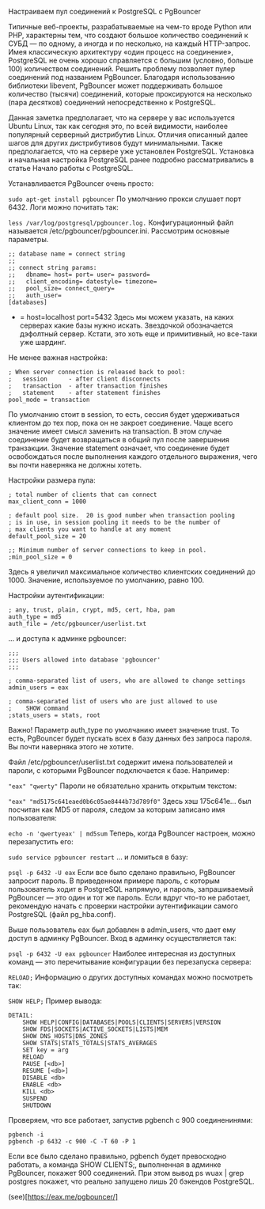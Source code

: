 Настраиваем пул соединений к PostgreSQL с PgBouncer

Типичные веб-проекты, разрабатываемые на чем-то вроде Python или PHP, характерны тем, что создают большое количество соединений к СУБД — по одному, а иногда и по несколько, на каждый HTTP-запрос. Имея классическую архитектуру «один процесс на соединение», PostgreSQL не очень хорошо справляется с большим (условно, больше 100) количеством соединений. Решить проблему позволяет пулер соединений под названием PgBouncer. Благодаря использованию библиотеки libevent, PgBouncer может поддерживать большое количество (тысячи) соединений, которые проксируются на несколько (пара десятков) соединений непосредственно к PostgreSQL.

Данная заметка предполагает, что на сервере у вас используется Ubuntu Linux, так как сегодня это, по всей видимости, наиболее популярный серверный дистрибутив Linux. Отличия описанный далее шагов для других дистрибутивов будут минимальными. Также предполагается, что на сервере уже установлен PostgreSQL. Установка и начальная настройка PostgreSQL ранее подробно рассматривались в статье Начало работы с PostgreSQL.

Устанавливается PgBouncer очень просто:

`sudo apt-get install pgbouncer`
По умолчанию прокси слушает порт 6432. Логи можно почитать так:

`less /var/log/postgresql/pgbouncer.log.`
Конфигурационный файл называется /etc/pgbouncer/pgbouncer.ini. Рассмотрим основные параметры.
```
;; database name = connect string
;;
;; connect string params:
;;   dbname= host= port= user= password=
;;   client_encoding= datestyle= timezone=
;;   pool_size= connect_query=
;;   auth_user=
[databases]
```
* = host=localhost port=5432
Здесь мы можем указать, на каких серверах какие базы нужно искать. Звездочкой обозначается дэфолтный сервер. Кстати, это хоть еще и примитивный, но все-таки уже шардинг.

Не менее важная настройка:
```
; When server connection is released back to pool:
;   session      - after client disconnects
;   transaction  - after transaction finishes
;   statement    - after statement finishes
pool_mode = transaction
```
По умолчанию стоит в session, то есть, сессия будет удерживаться клиентом до тех пор, пока он не закроет соединение. Чаще всего значение имеет смысл заменить на transaction. В этом случае соединение будет возвращаться в общий пул после завершения транзакции. Значение statement означает, что соединение будет освобождаться после выполнения каждого отдельного выражения, чего вы почти наверняка не должны хотеть.

Настройки размера пула:
```
; total number of clients that can connect
max_client_conn = 1000

; default pool size.  20 is good number when transaction pooling
; is in use, in session pooling it needs to be the number of
; max clients you want to handle at any moment
default_pool_size = 20

;; Minimum number of server connections to keep in pool.
;min_pool_size = 0
```
Здесь я увеличил максимальное количество клиентских соединений до 1000. Значение, используемое по умолчанию, равно 100.

Настройки аутентификации:
```
; any, trust, plain, crypt, md5, cert, hba, pam
auth_type = md5
auth_file = /etc/pgbouncer/userlist.txt
```
… и доступа к админке pgbouncer:
```
;;;
;;; Users allowed into database 'pgbouncer'
;;;

; comma-separated list of users, who are allowed to change settings
admin_users = eax

; comma-separated list of users who are just allowed to use
;    SHOW command
;stats_users = stats, root
```
Важно! Параметр auth_type по умолчанию имеет значение trust. То есть, PgBouncer будет пускать всех в базу данных без запроса пароля. Вы почти наверняка этого не хотите.

Файл /etc/pgbouncer/userlist.txt содержит имена пользователей и пароли, с которыми PgBouncer подключается к базе. Например:

`"eax" "qwerty"`
Пароли не обязательно хранить открытым текстом:

`"eax" "md5175c641eaed0b6c05ae8444b73d789f0"`
Здесь хэш 175c641e... был посчитан как MD5 от пароля, следом за которым записано имя пользователя:

`echo -n 'qwertyeax' | md5sum`
Теперь, когда PgBouncer настроен, можно перезапустить его:

`sudo service pgbouncer restart`
… и ломиться в базу:

`psql -p 6432 -U eax`
Если все было сделано правильно, PgBouncer запросит пароль. В приведенном примере пароль, с которым пользователь ходит в PostgreSQL напрямую, и пароль, запрашиваемый PgBouncer — это один и тот же пароль. Если вдруг что-то не работает, рекомендую начать с проверки настройки аутентификации самого PostgreSQL (файл pg_hba.conf).

Выше пользователь eax был добавлен в admin_users, что дает ему доступ в админку PgBouncer. Вход в админку осуществляется так:

`psql -p 6432 -U eax pgbouncer`
Наиболее интересная из доступных команд — это перечитывание конфигурации без перезапуска сервера:

`RELOAD;`
Информацию о других доступных командах можно посмотреть так:

`SHOW HELP;`
Пример вывода:
```
DETAIL:
    SHOW HELP|CONFIG|DATABASES|POOLS|CLIENTS|SERVERS|VERSION
    SHOW FDS|SOCKETS|ACTIVE_SOCKETS|LISTS|MEM
    SHOW DNS_HOSTS|DNS_ZONES
    SHOW STATS|STATS_TOTALS|STATS_AVERAGES
    SET key = arg
    RELOAD
    PAUSE [<db>]
    RESUME [<db>]
    DISABLE <db>
    ENABLE <db>
    KILL <db>
    SUSPEND
    SHUTDOWN
```
Проверяем, что все работает, запустив pgbench с 900 соединенинями:
```
pgbench -i
pgbench -p 6432 -c 900 -C -T 60 -P 1
```
Если все было сделано правильно, pgbench будет превосходно работать, а команда SHOW CLIENTS;, выполненная в админке PgBouncer, покажет 900 соединений. При этом вывод ps wuax | grep postgres покажет, что реально запущено лишь 20 бэкендов PostgreSQL.

(see)[https://eax.me/pgbouncer/]
